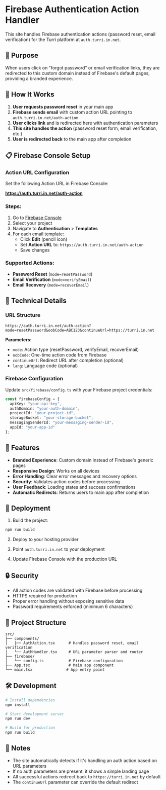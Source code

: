 # Firebase Authentication Action Handler

This site handles Firebase authentication actions (password reset, email verification) for the Turri platform at `auth.turri.in.net`.

## 🎯 Purpose

When users click on "forgot password" or email verification links, they are redirected to this custom domain instead of Firebase's default pages, providing a branded experience.

## 🚀 How It Works

1. **User requests password reset** in your main app
2. **Firebase sends email** with custom action URL pointing to `auth.turri.in.net/auth-action`
3. **User clicks link** and is redirected here with authentication parameters
4. **This site handles the action** (password reset form, email verification, etc.)
5. **User is redirected back** to the main app after completion

## 📋 Firebase Console Setup

### Action URL Configuration

Set the following Action URL in Firebase Console:

**https://auth.turri.in.net/auth-action**

### Steps:
1. Go to [Firebase Console](https://console.firebase.google.com/)
2. Select your project
3. Navigate to **Authentication** > **Templates**
4. For each email template:
   - Click **Edit** (pencil icon)
   - Set **Action URL** to: `https://auth.turri.in.net/auth-action`
   - Save changes

### Supported Actions:
- **Password Reset** (`mode=resetPassword`)
- **Email Verification** (`mode=verifyEmail`) 
- **Email Recovery** (`mode=recoverEmail`)

## 🔧 Technical Details

### URL Structure
```
https://auth.turri.in.net/auth-action?mode=resetPassword&oobCode=ABC123&continueUrl=https://turri.in.net
```

**Parameters:**
- `mode`: Action type (resetPassword, verifyEmail, recoverEmail)
- `oobCode`: One-time action code from Firebase
- `continueUrl`: Redirect URL after completion (optional)
- `lang`: Language code (optional)

### Firebase Configuration
Update `src/firebase/config.ts` with your Firebase project credentials:

```typescript
const firebaseConfig = {
  apiKey: "your-api-key",
  authDomain: "your-auth-domain", 
  projectId: "your-project-id",
  storageBucket: "your-storage-bucket",
  messagingSenderId: "your-messaging-sender-id",
  appId: "your-app-id"
};
```

## 🎨 Features

- **Branded Experience**: Custom domain instead of Firebase's generic pages
- **Responsive Design**: Works on all devices
- **Error Handling**: Clear error messages and recovery options
- **Security**: Validates action codes before processing
- **User Feedback**: Loading states and success confirmations
- **Automatic Redirects**: Returns users to main app after completion

## 🚀 Deployment

1. Build the project:
```bash
npm run build
```

2. Deploy to your hosting provider

3. Point `auth.turri.in.net` to your deployment

4. Update Firebase Console with the production URL

## 🔒 Security

- All action codes are validated with Firebase before processing
- HTTPS required for production
- Proper error handling without exposing sensitive data
- Password requirements enforced (minimum 6 characters)

## 📁 Project Structure

```
src/
├── components/
│   ├── AuthAction.tsx      # Handles password reset, email verification
│   └── AuthHandler.tsx     # URL parameter parser and router
├── firebase/
│   └── config.ts           # Firebase configuration
├── App.tsx                 # Main app component
└── main.tsx               # App entry point
```

## 🛠️ Development

```bash
# Install dependencies
npm install

# Start development server
npm run dev

# Build for production
npm run build
```

## 📝 Notes

- The site automatically detects if it's handling an auth action based on URL parameters
- If no auth parameters are present, it shows a simple landing page
- All successful actions redirect back to `https://turri.in.net` by default
- The `continueUrl` parameter can override the default redirect